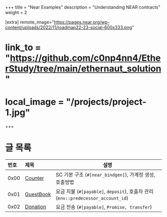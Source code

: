 +++
title = "Near Examples"
description = "Understanding NEAR contracts"
weight = 2

[extra]
remote_image="https://pages.near.org/wp-content/uploads/2022/11/roadmap22-23-social-600x333.png"
# link_to = "https://github.com/c0np4nn4/EtherStudy/tree/main/ethernaut_solution"
# local_image = "/projects/project-1.jpg"

+++


# 글 목록


| 번호 | 제목 | 설명 |
| :---- | :---- | --------- |
| 0x00 | [Counter](@/posts/near_example_1.md) | SC 기본 구조 (`#[near_bindgen]`), 가계정 생성, 호출방법 |
| 0x01 | [GuestBook](@/posts/near_example_2.md) | 요금 지불 (`#[payable]`, `deposit`), 호출자 관리(`env::predecessor_account_id`) | 
| 0x02 | [Donation](@/posts/near_example_3.md) | 요금 전송 (`#[payable]`, `Promise, transfer`) |